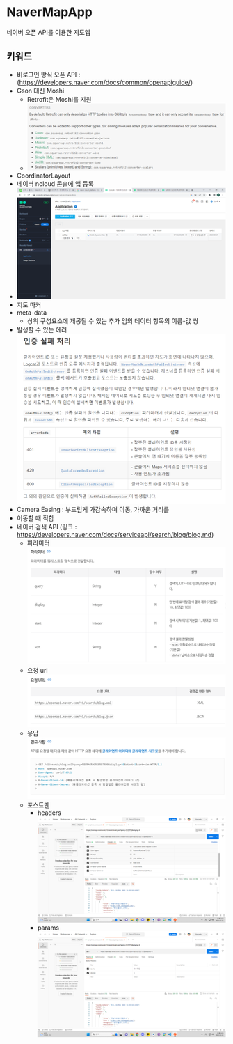 # NaverMapApp
 네이버 오픈 API를 이용한 지도앱

## 키워드
- 비로그인 방식 오픈 API : (https://developers.naver.com/docs/common/openapiguide/)
- Gson 대신 Moshi
  * Retrofit은 Moshi를 지원
  * ![img_9.png](img_9.png)
- CoordinatorLayout
- 네이버 ncloud 콘솔에 앱 등록
- ![img.png](img.png)
- 지도 마커
- meta-data
  * 상위 구성요소에 제공될 수 있는 추가 임의 데이터 항목의 이름-값 쌍
- 발생할 수 있는 에러
![img_1.png](img_1.png)
- Camera Easing : 부드럽게 가감속하며 이동, 가까운 거리를
- 이동할 때 적합
- 네이버 검색 API (링크 : https://developers.naver.com/docs/serviceapi/search/blog/blog.md)
  * 파라미터
  ![img_2.png](img_2.png)
  * 요청 url
  ![img_4.png](img_4.png)
  * 응답
  ![img_3.png](img_3.png)
  * 포스트맨
    - headers
        ![img_7.png](img_7.png)
    - params
        ![img_8.png](img_8.png)
  


